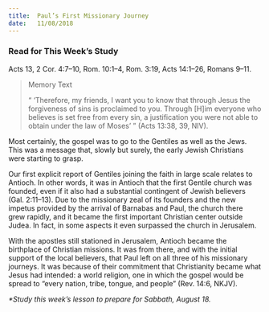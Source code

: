 ```yaml
---
title:  Paul’s First Missionary Journey
date:   11/08/2018
---
```


### Read for This Week’s Study
Acts 13, 2 Cor. 4:7–10, Rom. 10:1–4, Rom. 3:19, Acts 14:1–26, Romans 9–11.

> <p>Memory Text</p>
> “ ‘Therefore, my friends, I want you to know that through Jesus the forgiveness of sins is proclaimed to you. Through [H]im everyone who believes is set free from every sin, a justification you were not able to obtain under the law of Moses’ ” (Acts 13:38, 39, NIV).

Most certainly, the gospel was to go to the  Gentiles as well as the Jews. This was a message that, slowly but surely, the early Jewish Christians were starting to grasp.

Our first explicit report of Gentiles joining the faith in large scale relates to Antioch. In other words, it was in Antioch that the first Gentile church was founded, even if it also had a substantial contingent of Jewish believers (Gal. 2:11–13). Due to the missionary zeal of its founders and the new impetus provided by the arrival of Barnabas and Paul, the church there grew rapidly, and it became the first important Christian center outside Judea. In fact, in some aspects it even surpassed the church in Jerusalem.

With the apostles still stationed in Jerusalem, Antioch became the birthplace of Christian missions. It was from there, and with the initial support of the local believers, that Paul left on all three of his missionary journeys. It was because of their commitment that Christianity became what Jesus had intended: a world religion, one in which the gospel would be spread to “every nation, tribe, tongue, and people” (Rev. 14:6, NKJV).

_*Study this week’s lesson to prepare for Sabbath, August 18._